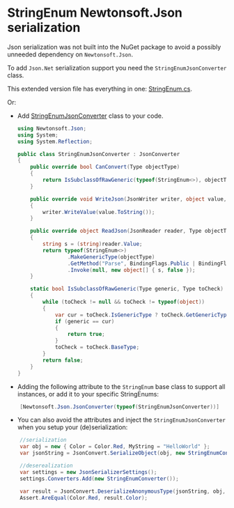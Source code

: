 ﻿# StringEnum Newtonsoft.Json serialization

Json serialization was not built into the NuGet package to avoid a possibly unneeded dependency on `Newtonsoft.Json`.

To add `Json.Net` serialization support you need the `StringEnumJsonConverter` class.

This extended version file has everything in one: [StringEnum.cs](StringEnum.cs).

Or:

- Add [StringEnumJsonConverter](StringEnum.cs#59) class to your code.

    ``` csharp
    using Newtonsoft.Json;
    using System;
    using System.Reflection;

    public class StringEnumJsonConverter : JsonConverter
    {
        public override bool CanConvert(Type objectType)
        {
            return IsSubclassOfRawGeneric(typeof(StringEnum<>), objectType);
        }

        public override void WriteJson(JsonWriter writer, object value, JsonSerializer serializer)
        {
            writer.WriteValue(value.ToString());
        }

        public override object ReadJson(JsonReader reader, Type objectType, object existingValue, JsonSerializer serializer)
        {
            string s = (string)reader.Value;
            return typeof(StringEnum<>)
                    .MakeGenericType(objectType)
                    .GetMethod("Parse", BindingFlags.Public | BindingFlags.Static)
                    .Invoke(null, new object[] { s, false });
        }

        static bool IsSubclassOfRawGeneric(Type generic, Type toCheck)
        {
            while (toCheck != null && toCheck != typeof(object))
            {
                var cur = toCheck.IsGenericType ? toCheck.GetGenericTypeDefinition() : toCheck;
                if (generic == cur)
                {
                    return true;
                }
                toCheck = toCheck.BaseType;
            }
            return false;
        }
    }
    ```

- Adding the following attribute to the `StringEnum` base class to support all instances, or add it to your specific StringEnums: 

``` csharp
    [Newtonsoft.Json.JsonConverter(typeof(StringEnumJsonConverter))]
```

- You can also avoid the attributes and inject the `StringEnumJsonConverter` when you setup your (de)serialization:

``` csharp
    //serialization
    var obj = new { Color = Color.Red, MyString = "HelloWorld" };
    var jsonString = JsonConvert.SerializeObject(obj, new StringEnumConverter());

    //deserealization
    var settings = new JsonSerializerSettings();
    settings.Converters.Add(new StringEnumConverter()); 

    var result = JsonConvert.DeserializeAnonymousType(jsonString, obj, settings);
    Assert.AreEqual(Color.Red, result.Color);
```
